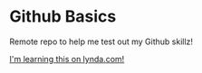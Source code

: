 Github Basics
=============

Remote repo to help me test out my Github skillz!

[I'm learning this on lynda.com!](http://www.lynda.com)

